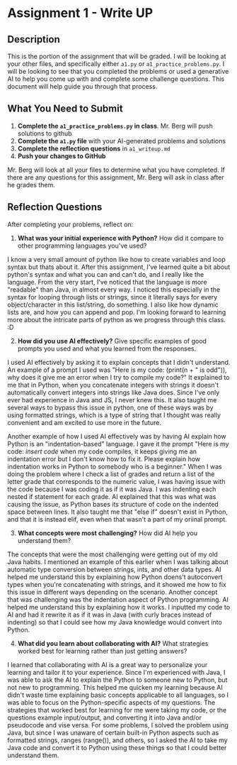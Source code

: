 # Assignment 1 - Write UP

## Description
This is the portion of the assignment that will be graded.  I will be looking at your other files, and specifically either `a1.py` or `a1_practice_problems.py`.  I will be looking to see that you completed the problems or used a generative AI to help you come up with and complete some challenge questions.  This document will help guide you through that process.

## What You Need to Submit
1. **Complete the `a1_practice_problems.py` in class**.  Mr. Berg will push solutions to github
2. **Complete the `a1.py` file** with your AI-generated problems and solutions
3. **Complete the reflection questions** in `a1_writeup.md`
4. **Push your changes to GitHub**

Mr. Berg will look at all your files to determine what you have completed.  If there are any questions for this assignment, Mr. Berg will ask in class after he grades them.


## Reflection Questions

After completing your problems, reflect on:

1. **What was your initial experience with Python?** How did it compare to other programming languages you've used?

I know a very small amount of python like how to create variables and loop syntax but thats about it. After this assignment, I've learned quite a bit about python's syntax and what you can and can't do, and I really like the language. From the very start, I've noticed that the language is more "readable" than Java, in almost every way. I noticed this especially in the syntax for looping through lists or strings, since it literally says for every object/character in this list/string, do something. I also like how dynamic lists are, and how you can append and pop. I'm looking forward to learning more about the intricate parts of python as we progress through this class. :D


2. **How did you use AI effectively?** Give specific examples of good prompts you used and what you learned from the responses.

I used AI effectively by asking it to explain concepts that I didn't understand. An example of a prompt I used was "Here is my code: (print(n + " is odd")), why does it give me an error when I try to compile my code?" It explained to me that in Python, when you concatenate integers with strings it doesn't automatically convert integers into strings like Java does. Since I've only ever had experience in Java and JS, I never knew this. It also taught me several ways to bypass this issue in python, one of these ways was by using formatted strings, which is a type of string that I thought was really convenient and am excited to use more in the future.

Another example of how I used AI effectively was by having AI explain how Python is an "indentation-based" language. I gave it the prompt "Here is my code: *insert code* when my code compiles, it keeps giving me an indentation error but I don't know how to fix it. Please explain how indentation works in Python to somebody who is a beginner." When I was doing the problem where I check a list of grades and return a list of the letter grade that corresponds to the numeric value, I was having issue with the code because I was coding it as if it was Java. I was indenting each nested if statement for each grade. AI explained that this was what was causing the issue, as Python bases its structure of code on the indented space between lines. It also taught me that "else if" doesn't exist in Python, and that it is instead elif, even when that wasn't a part of my oriinal prompt.

3. **What concepts were most challenging?** How did AI help you understand them?

The concepts that were the most challenging were getting out of my old Java habits. I mentioned an example of this earlier when I was talking about automatic type conversion between strings, ints, and other data types. AI helped me understand this by explaining how Python doens't autoconvert types when you're concatenating with strings, and it showed me how to fix this issue in different ways depending on the scenario. Another concept that was challenging was the indentation aspect of Python programming. AI helped me understand this by explaining how it works. I inputted my code to AI and had it rewrite it as if it was in Java (with curly braces instead of indenting) so that I could see how my Java knowledge would convert into Python. 

4. **What did you learn about collaborating with AI?** What strategies worked best for learning rather than just getting answers?

I learned that collaborating with AI is a great way to personalize your learning and tailor it to your experience. Since I'm experienced with Java, I was able to ask the AI to explain the Python to someone new to Python, but not new to programming. This helped me quicken my learning because AI didn't waste time explaining basic concepts applicable to all languages, so I was able to focus on the Python-specific aspects of my questions. The strategies that worked best for learning for me were taking my code, or the questions example input/output, and converting it into Java and/or pseudocode and vise versa. For some problems, I solved the problem using Java, but since I was unaware of certain built-in Python aspects such as formatted strings, ranges (range()), and others, so I asked the AI to take my Java code and convert it to Python using these things so that I could better understand them. 